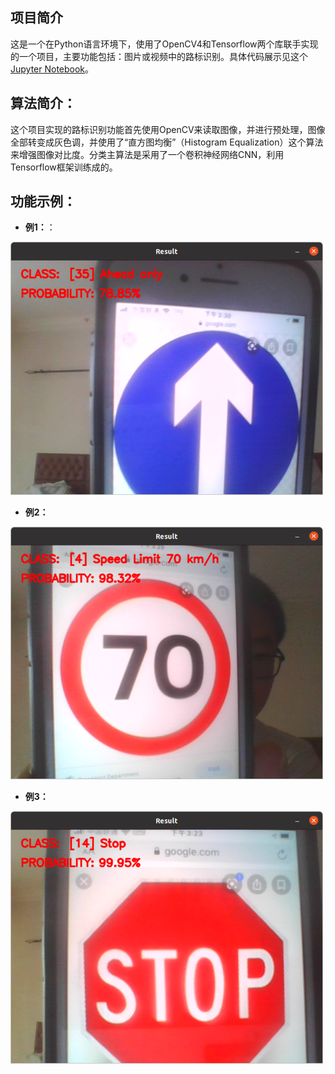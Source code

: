 ## 项目简介

这是一个在Python语言环境下，使用了OpenCV4和Tensorflow两个库联手实现的一个项目，主要功能包括：图片或视频中的路标识别。具体代码展示见这个[Jupyter Notebook](https://github.com/MadMacZhu/OpenCV-CNN-RoadSign-Recognition/blob/master/OpenCV_Tensorflow%20-%20Traffic%20Sign%20Recognition.ipynb)。

## 算法简介：

这个项目实现的路标识别功能首先使用OpenCV来读取图像，并进行预处理，图像全部转变成灰色调，并使用了“直方图均衡”（Histogram Equalization）这个算法来增强图像对比度。分类主算法是采用了一个卷积神经网络CNN，利用Tensorflow框架训练成的。


## 功能示例：

- **例1：**：

<img display="block" margin="auto" title="例1" alt="例1" width="500px" src="https://github.com/MadMacZhu/OpenCV-CNN-RoadSign-Recognition/blob/master/example/example1.png" />

- **例2：**

<img display="block" margin="auto" title="例2" alt="例2" width="500px" src="https://github.com/MadMacZhu/OpenCV-CNN-RoadSign-Recognition/blob/master/example/example2.png" />

- **例3：**

<img display="block" margin="auto" title="例3" alt="例3" width="500px" src="https://github.com/MadMacZhu/OpenCV-CNN-RoadSign-Recognition/blob/master/example/example3.png" />
